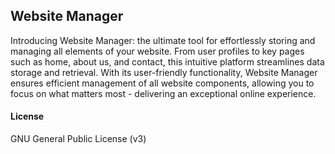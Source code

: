 ## Website Manager

Introducing Website Manager: the ultimate tool for effortlessly storing and managing all elements of your website. From user profiles to key pages such as home, about us, and contact, this intuitive platform streamlines data storage and retrieval. With its user-friendly functionality, Website Manager ensures efficient management of all website components, allowing you to focus on what matters most - delivering an exceptional online experience.

#### License

GNU General Public License (v3)